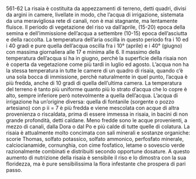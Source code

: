 561-62
La risaia è costituita da appezzamenti di terreno, detti quadri,divisi da argini in camere, livellate in modo, che l’acqua di irrigazione, sistemata da una meravigliosa rete di canali, non è mai stagnante, ma lentamente fluisce. Il periodo di vegetazione del riso va dall’aprile, (15-20) epoca della semina e dell’immissione dell’acqua a settembre (10-15) epoca dell’asciutta e della raccolta.La temperatura dell’aria oscilla in questo periodo fra i 10 ed i 40 gradi e pure quella dell’acqua oscilla fra i 10° (aprile) e i 40° (giugno) con massima giornaliera alle 17 e minima alle 6. Il massimo della temperatura dell’acqua si ha in giugno, perchè la superficie della risaia non è coperta da vegetazione come più tardi in luglio ed agosto. L’acqua non ha la stessa temperatura in tutte le camere di un quadro di risaia, quando c’è una sola bocca di immissione, perchè naturalmente in quel punto, l’acqua è più fredda, anche di 10 gradi di quella dell’ultima camera.La temperatura del terreno è tanto più uniforme quanto più lo strato d’acqua che lo copre è alto, sempre inferiore però notevolmente a quella dell’acqua. L’acqua di irrigazione ha un’origine diversa: quella di fontanile (sorgente o pozzo artesiano) con p ii = 7 è più fredda e viene mescolata con acque di altra provenienza o riscaldata, prima di essere immessa in risaia, in bacini di non grande profondità, detti caldane. Meno fredde sono le acque provenienti, a mezzo di canali, dalla Dora o dal Po e più calde di tutte quelle di colatura. La risaia è attualmente molto concimata con sali minerali e sostanze organiche: scorie Thomas, solfato potassico, solfato ammonico, perfosfato minerale, calciocianamide, cornunghia, con cime fosfatico, letame o sovescio verde razionalmente combinati e distribuiti secondo opportune dosature. A questo aumento di nutrizione della risaia è sensibile il riso e lo dimostra con la sua floridezza, ma è pure sensibilissima la flora infestante che prospera di pari passo.
